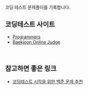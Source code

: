 코딩 테스트 문제풀이를 기록합니다.

## 코딩테스트 사이트
- [Programmers](https://programmers.co.kr/learn/challenges)
- [Baekjoon Online Judge](https://www.acmicpc.net)


<br>

## 참고하면 좋은 링크
- [코딩테스트 시작을 위한 백준 문제 추천](https://covenant.tistory.com/234?category=727170)
